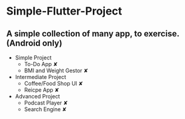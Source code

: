 # Simple-Flutter-Project
<h2> A simple collection of many app, to exercise. (Android only)</h2>
<ul>
    <li>Simple Project<ul>
      <li>To-Do App ✘</li>
      <li>BMI and Weight Gestor ✘</li>
    </ul></li>
    <li>Intermediate Project<ul>
      <li>Coffee/Food Shop UI ✘</li>
      <li>Reicpe App ✘</li>
    </ul></li>
    <li>Advanced Project<ul>
      <li>Podcast Player ✘</li>
      <li>Search Engine ✘</li>
    </ul></li>
</ul>

